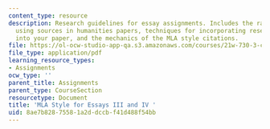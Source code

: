 ```yaml
---
content_type: resource
description: Research guidelines for essay assignments. Includes the rational for
  using sources in humanities papers, techniques for incorporating research language
  into your paper, and the mechanics of the MLA style citations.
file: https://ol-ocw-studio-app-qa.s3.amazonaws.com/courses/21w-730-3-consumer-culture-fall-2002/8ae7b82875581a2ddccbf41d488f54bb_researchguidelns.pdf
file_type: application/pdf
learning_resource_types:
- Assignments
ocw_type: ''
parent_title: Assignments
parent_type: CourseSection
resourcetype: Document
title: 'MLA Style for Essays III and IV '
uid: 8ae7b828-7558-1a2d-dccb-f41d488f54bb
---
```

